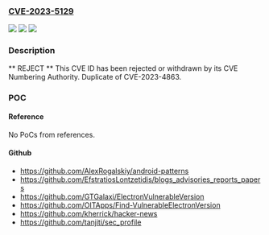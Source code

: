 ### [CVE-2023-5129](https://cve.mitre.org/cgi-bin/cvename.cgi?name=CVE-2023-5129)
![](https://img.shields.io/static/v1?label=Product&message=n%2Fa&color=blue)
![](https://img.shields.io/static/v1?label=Version&message=n%2Fa&color=blue)
![](https://img.shields.io/static/v1?label=Vulnerability&message=n%2Fa&color=blue)

### Description

** REJECT ** This CVE ID has been rejected or withdrawn by its CVE Numbering Authority. Duplicate of CVE-2023-4863.

### POC

#### Reference
No PoCs from references.

#### Github
- https://github.com/AlexRogalskiy/android-patterns
- https://github.com/EfstratiosLontzetidis/blogs_advisories_reports_papers
- https://github.com/GTGalaxi/ElectronVulnerableVersion
- https://github.com/OITApps/Find-VulnerableElectronVersion
- https://github.com/kherrick/hacker-news
- https://github.com/tanjiti/sec_profile

